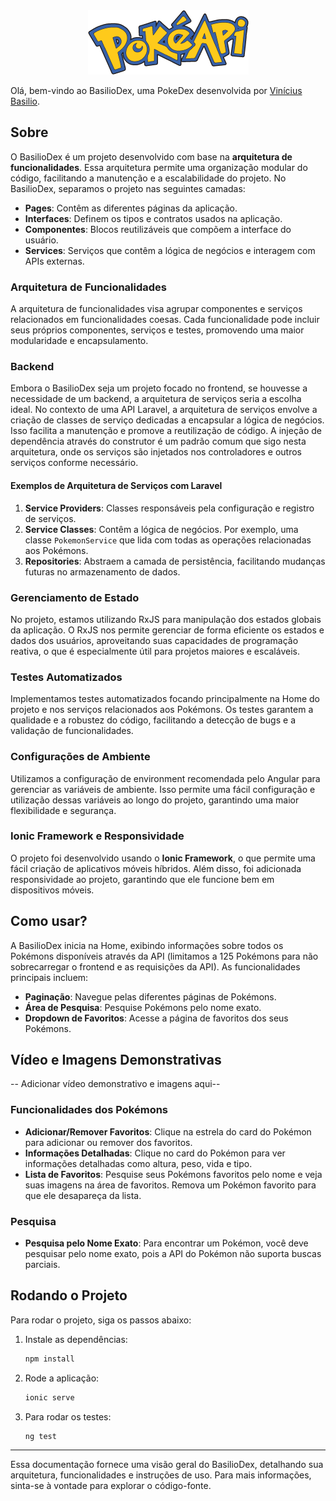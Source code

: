 <div style="text-align: center;">
    <img src="https://raw.githubusercontent.com/PokeAPI/media/master/logo/pokeapi_256.png" alt="BasilioDex Logo">
</div>

Olá, bem-vindo ao BasilioDex, uma PokeDex desenvolvida por [Vinícius Basilio](https://github.com/vbasilioo).

## Sobre

O BasilioDex é um projeto desenvolvido com base na **arquitetura de funcionalidades**. Essa arquitetura permite uma organização modular do código, facilitando a manutenção e a escalabilidade do projeto. No BasilioDex, separamos o projeto nas seguintes camadas:

- **Pages**: Contêm as diferentes páginas da aplicação.
- **Interfaces**: Definem os tipos e contratos usados na aplicação.
- **Componentes**: Blocos reutilizáveis que compõem a interface do usuário.
- **Services**: Serviços que contêm a lógica de negócios e interagem com APIs externas.

### Arquitetura de Funcionalidades

A arquitetura de funcionalidades visa agrupar componentes e serviços relacionados em funcionalidades coesas. Cada funcionalidade pode incluir seus próprios componentes, serviços e testes, promovendo uma maior modularidade e encapsulamento.

### Backend

Embora o BasilioDex seja um projeto focado no frontend, se houvesse a necessidade de um backend, a arquitetura de serviços seria a escolha ideal. No contexto de uma API Laravel, a arquitetura de serviços envolve a criação de classes de serviço dedicadas a encapsular a lógica de negócios. Isso facilita a manutenção e promove a reutilização de código. A injeção de dependência através do construtor é um padrão comum que sigo nesta arquitetura, onde os serviços são injetados nos controladores e outros serviços conforme necessário.

#### Exemplos de Arquitetura de Serviços com Laravel

1. **Service Providers**: Classes responsáveis pela configuração e registro de serviços.
2. **Service Classes**: Contêm a lógica de negócios. Por exemplo, uma classe `PokemonService` que lida com todas as operações relacionadas aos Pokémons.
3. **Repositories**: Abstraem a camada de persistência, facilitando mudanças futuras no armazenamento de dados.

### Gerenciamento de Estado

No projeto, estamos utilizando RxJS para manipulação dos estados globais da aplicação. O RxJS nos permite gerenciar de forma eficiente os estados e dados dos usuários, aproveitando suas capacidades de programação reativa, o que é especialmente útil para projetos maiores e escaláveis.

### Testes Automatizados

Implementamos testes automatizados focando principalmente na Home do projeto e nos serviços relacionados aos Pokémons. Os testes garantem a qualidade e a robustez do código, facilitando a detecção de bugs e a validação de funcionalidades.

### Configurações de Ambiente

Utilizamos a configuração de environment recomendada pelo Angular para gerenciar as variáveis de ambiente. Isso permite uma fácil configuração e utilização dessas variáveis ao longo do projeto, garantindo uma maior flexibilidade e segurança.

### Ionic Framework e Responsividade

O projeto foi desenvolvido usando o **Ionic Framework**, o que permite uma fácil criação de aplicativos móveis híbridos. Além disso, foi adicionada responsividade ao projeto, garantindo que ele funcione bem em dispositivos móveis.

## Como usar?

A BasilioDex inicia na Home, exibindo informações sobre todos os Pokémons disponíveis através da API (limitamos a 125 Pokémons para não sobrecarregar o frontend e as requisições da API). As funcionalidades principais incluem:

- **Paginação**: Navegue pelas diferentes páginas de Pokémons.
- **Área de Pesquisa**: Pesquise Pokémons pelo nome exato.
- **Dropdown de Favoritos**: Acesse a página de favoritos dos seus Pokémons.

## Vídeo e Imagens Demonstrativas

-- Adicionar vídeo demonstrativo e imagens aqui--

### Funcionalidades dos Pokémons

- **Adicionar/Remover Favoritos**: Clique na estrela do card do Pokémon para adicionar ou remover dos favoritos.
- **Informações Detalhadas**: Clique no card do Pokémon para ver informações detalhadas como altura, peso, vida e tipo.
- **Lista de Favoritos**: Pesquise seus Pokémons favoritos pelo nome e veja suas imagens na área de favoritos. Remova um Pokémon favorito para que ele desapareça da lista.

### Pesquisa

- **Pesquisa pelo Nome Exato**: Para encontrar um Pokémon, você deve pesquisar pelo nome exato, pois a API do Pokémon não suporta buscas parciais.

## Rodando o Projeto

Para rodar o projeto, siga os passos abaixo:

1. Instale as dependências:
    ```sh
    npm install
    ```

2. Rode a aplicação:
    ```sh
    ionic serve
    ```

3. Para rodar os testes:
    ```sh
    ng test
    ```

---

Essa documentação fornece uma visão geral do BasilioDex, detalhando sua arquitetura, funcionalidades e instruções de uso. Para mais informações, sinta-se à vontade para explorar o código-fonte.